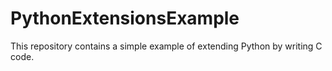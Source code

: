 PythonExtensionsExample
==========

This repository contains a simple example of extending Python by writing C code.

